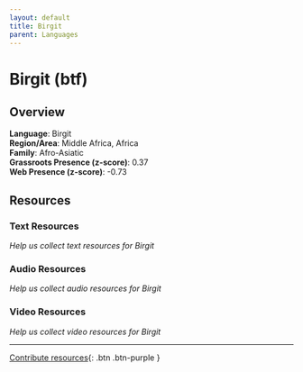 ```yaml
---
layout: default
title: Birgit
parent: Languages
---
```


# Birgit (btf)

## Overview

**Language**: Birgit  
**Region/Area**: Middle Africa, Africa  
**Family**: Afro-Asiatic  
**Grassroots Presence (z-score)**: 0.37  
**Web Presence (z-score)**: -0.73  

## Resources

### Text Resources
*Help us collect text resources for Birgit*

### Audio Resources
*Help us collect audio resources for Birgit*

### Video Resources
*Help us collect video resources for Birgit*

---

[Contribute resources](https://forms.office.com/e/1SfLJx3u1r){: .btn .btn-purple }
